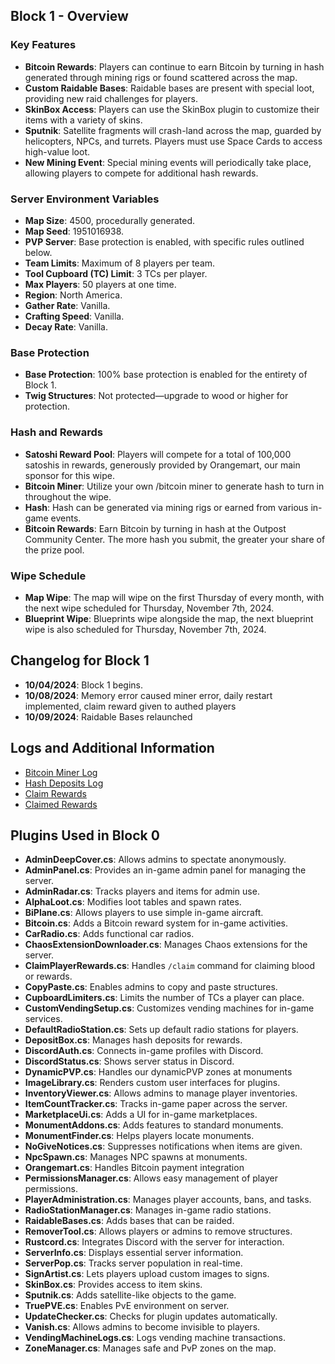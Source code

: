 ## Block 1 - Overview

### Key Features
- **Bitcoin Rewards**: Players can continue to earn Bitcoin by turning in hash generated through mining rigs or found scattered across the map.
- **Custom Raidable Bases**: Raidable bases are present with special loot, providing new raid challenges for players.
- **SkinBox Access**: Players can use the SkinBox plugin to customize their items with a variety of skins.
- **Sputnik**: Satellite fragments will crash-land across the map, guarded by helicopters, NPCs, and turrets. Players must use Space Cards to access high-value loot.
- **New Mining Event**: Special mining events will periodically take place, allowing players to compete for additional hash rewards.

### Server Environment Variables
- **Map Size**: 4500, procedurally generated.
- **Map Seed**: 1951016938.
- **PVP Server**: Base protection is enabled, with specific rules outlined below.
- **Team Limits**: Maximum of 8 players per team.
- **Tool Cupboard (TC) Limit**: 3 TCs per player.
- **Max Players**: 50 players at one time.
- **Region**: North America.
- **Gather Rate**: Vanilla.
- **Crafting Speed**: Vanilla.
- **Decay Rate**: Vanilla.

### Base Protection
- **Base Protection**: 100% base protection is enabled for the entirety of Block 1.
- **Twig Structures**: Not protected—upgrade to wood or higher for protection.

### Hash and Rewards
- **Satoshi Reward Pool**: Players will compete for a total of 100,000 satoshis in rewards, generously provided by Orangemart, our main sponsor for this wipe.
- **Bitcoin Miner**: Utilize your own /bitcoin miner to generate hash to turn in throughout the wipe.
- **Hash**: Hash can be generated via mining rigs or earned from various in-game events.
- **Bitcoin Rewards**: Earn Bitcoin by turning in hash at the Outpost Community Center. The more hash you submit, the greater your share of the prize pool.

### Wipe Schedule
- **Map Wipe**: The map will wipe on the first Thursday of every month, with the next wipe scheduled for Thursday, November 7th, 2024.
- **Blueprint Wipe**: Blueprints wipe alongside the map, the next blueprint wipe is also scheduled for Thursday, November 7th, 2024.

## Changelog for Block 1
- **10/04/2024**: Block 1 begins.
- **10/08/2024**: Memory error caused miner error, daily restart implemented, claim reward given to authed players
- **10/09/2024**: Raidable Bases relaunched

## Logs and Additional Information
- [Bitcoin Miner Log](./bitcoin.json)
- [Hash Deposits Log](./depositboxlog.json)
- [Claim Rewards](./ClaimPlayerRewards.json)
- [Claimed Rewards](./claimedrewards.json)

## Plugins Used in Block 0
- **AdminDeepCover.cs**: Allows admins to spectate anonymously.
- **AdminPanel.cs**: Provides an in-game admin panel for managing the server.
- **AdminRadar.cs**: Tracks players and items for admin use.
- **AlphaLoot.cs**: Modifies loot tables and spawn rates.
- **BiPlane.cs**: Allows players to use simple in-game aircraft.
- **Bitcoin.cs**: Adds a Bitcoin reward system for in-game activities.
- **CarRadio.cs**: Adds functional car radios.
- **ChaosExtensionDownloader.cs**: Manages Chaos extensions for the server.
- **ClaimPlayerRewards.cs**: Handles `/claim` command for claiming blood or rewards.
- **CopyPaste.cs**: Enables admins to copy and paste structures.
- **CupboardLimiters.cs**: Limits the number of TCs a player can place.
- **CustomVendingSetup.cs**: Customizes vending machines for in-game services.
- **DefaultRadioStation.cs**: Sets up default radio stations for players.
- **DepositBox.cs**: Manages hash deposits for rewards.
- **DiscordAuth.cs**: Connects in-game profiles with Discord.
- **DiscordStatus.cs**: Shows server status in Discord.
- **DynamicPVP.cs**: Handles our dynamicPVP zones at monuments
- **ImageLibrary.cs**: Renders custom user interfaces for plugins.
- **InventoryViewer.cs**: Allows admins to manage player inventories.
- **ItemCountTracker.cs**: Tracks in-game paper across the server.
- **MarketplaceUi.cs**: Adds a UI for in-game marketplaces.
- **MonumentAddons.cs**: Adds features to standard monuments.
- **MonumentFinder.cs**: Helps players locate monuments.
- **NoGiveNotices.cs**: Suppresses notifications when items are given.
- **NpcSpawn.cs**: Manages NPC spawns at monuments.
- **Orangemart.cs**: Handles Bitcoin payment integration
- **PermissionsManager.cs**: Allows easy management of player permissions.
- **PlayerAdministration.cs**: Manages player accounts, bans, and tasks.
- **RadioStationManager.cs**: Manages in-game radio stations.
- **RaidableBases.cs**: Adds bases that can be raided.
- **RemoverTool.cs**: Allows players or admins to remove structures.
- **Rustcord.cs**: Integrates Discord with the server for interaction.
- **ServerInfo.cs**: Displays essential server information.
- **ServerPop.cs**: Tracks server population in real-time.
- **SignArtist.cs**: Lets players upload custom images to signs.
- **SkinBox.cs**: Provides access to item skins.
- **Sputnik.cs**: Adds satellite-like objects to the game.
- **TruePVE.cs**: Enables PvE environment on server.
- **UpdateChecker.cs**: Checks for plugin updates automatically.
- **Vanish.cs**: Allows admins to become invisible to players.
- **VendingMachineLogs.cs**: Logs vending machine transactions.
- **ZoneManager.cs**: Manages safe and PvP zones on the map.
